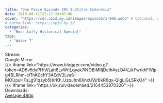 ```yaml
---
title: "One Piece Episode 291 Subtitle Indonesia"
date: 2019-08-11T22:17:24+07:00
cover: "https://cdn.opid.my.id/images/episode/1-900.webp" # Optional, cover
# authorlink: https://opid.my.id
categories:
  - "Boss Luffy Historical Special"
tags:
  - "Water 7"
---
```

<div class="ui menu violet borderless inverted">
  <div class="header item active">
        Stream:
    </div>
  <a class="active item" data-tab="google">
    <i class="google drive icon"></i> Google
  </a>
  <a class="item nounderline" data-tab="mirror">
    <i class="odnoklassniki icon"></i> Mirror
  </a>
</div>
<div class="ui bottom attached tab segment active" style="border:0 !important;" data-tab="google">
 {{< iframe link="https://www.blogger.com/video.g?token=AD6v5dyPHIWLah8LvWfiLqyak7iNOBlMRjDcIh4yzO4V_ikFwrkhFWjpg4BLRhm-clTnK0chY3AEdV3LveS-MOUpuHFsLg91qzyb5HirKh_UzpJhn6XnxUWrBkR6qx-QIgLiGLSRkO4" >}}
</div>
<div class="ui bottom attached tab segment" style="border:0 !important;" data-tab="mirror">
{{< iframe link="https://ok.ru/videoembed/2164453870326" >}}
</div>
<div class="ui menu violet borderless inverted">
  <div class="header item active">
        Downloads:
    </div>
  <a class="item nounderline" href="https://ouo.io/3hvym3" target="_blank" rel="dofollow"><i class="google drive icon"></i>
    Average 480p</a>
</div>